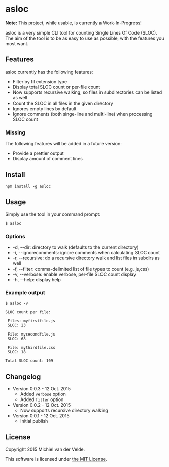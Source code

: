 
# asloc

**Note:** This project, while usable, is currently a Work-In-Progress!

asloc is a very simple CLI tool for counting Single Lines Of Code (SLOC). The aim of the tool is to be as easy to use as possible, with the features you most want.

## Features

asloc currently has the following features:

* Filter by fil extension type
* Display total SLOC count or per-file count
* Now supports recursive walking, so files in subdirectories can be listed as well
* Count the SLOC in all files in the given directory
* Ignores empty lines by default
* Ignore comments (both singe-line and multi-line) when processing SLOC count

### Missing

The following features will be added in a future version:

* Provide a prettier output
* Display amount of comment lines

## Install

```
npm install -g asloc
```

## Usage

Simply use the tool in your command prompt:

```
$ asloc
```

### Options

* -d, --dir: directory to walk (defaults to the current directory)
* -i, --ignorecomments: ignore comments when calculating SLOC count
* -r, --recursive: do a recursive directory walk and list files in subdirs as well
* -f, --filter: comma-delimited list of file types to count (e.g. js,css)
* -v, --verbose: enable verbose, per-file SLOC count display
* -h, --help: display help

### Example output

```
$ asloc -v
```

```
SLOC count per file:

 Files: myfirstfile.js
 SLOC: 23

 File: mysecondfile.js
 SLOC: 68

 File: mythirdfile.css
 SLOC: 18

Total SLOC count: 109
```

## Changelog

* Version 0.0.3 - 12 Oct. 2015
  * Added `verbose` option
  * Added `filter` option
* Version 0.0.2 - 12 Oct. 2015
  * Now supports recursive directory walking
* Version 0.0.1 - 12 Oct. 2015
  * Initial publish

## License

Copyright 2015 Michiel van der Velde.

This software is licensed under [the MIT License](LICENSE).
